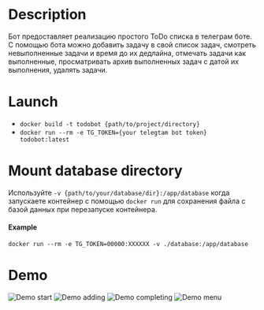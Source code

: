# Description
Бот предоставляет реализацию простого ToDo списка в телеграм боте. С помощью бота можно добавить задачу в свой список задач, смотреть невыполненные задачи и время до их дедлайна, отмечать задачи как выполненные, просматривать архив выполненных задач с датой их выполнения, удалять задачи.

# Launch
* `docker build -t todobot {path/to/project/directory}`
* `docker run --rm -e TG_TOKEN={your telegtam bot token} todobot:latest`

# Mount database directory
Используйте `-v {path/to/your/database/dir}:/app/database`
когда запускаете контейнер с помощью `docker run` для сохранения файла с базой данных при перезапуске контейнера.
#### Example
`docker run --rm -e TG_TOKEN=00000:XXXXXX -v ./database:/app/database`

# Demo
![Demo start](https://github.com/sskroi/ToDoBot1/blob/master/demo/images/start.png?raw=true)
![Demo adding](https://github.com/sskroi/ToDoBot1/blob/master/demo/images/adding.png?raw=true)
![Demo completing](https://github.com/sskroi/ToDoBot1/blob/master/demo/images/completing.png?raw=true)
![Demo menu](https://github.com/sskroi/ToDoBot1/blob/master/demo/images/menu.png?raw=true)